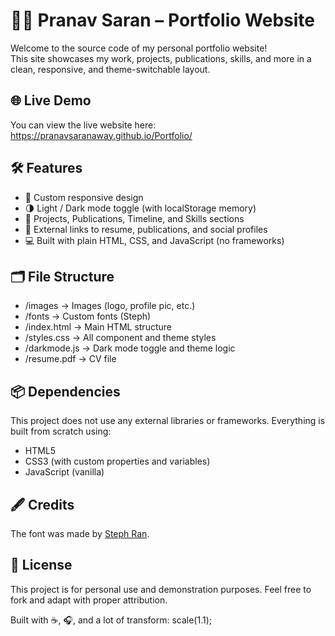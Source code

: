 # 🧑‍💻 Pranav Saran – Portfolio Website

Welcome to the source code of my personal portfolio website!  
This site showcases my work, projects, publications, skills, and more in a clean, responsive, and theme-switchable layout.

## 🌐 Live Demo

You can view the live website here: https://pranavsaranaway.github.io/Portfolio/

## 🛠️ Features

- 🎨 Custom responsive design
- 🌗 Light / Dark mode toggle (with localStorage memory)
- 📄 Projects, Publications, Timeline, and Skills sections
- 🔗 External links to resume, publications, and social profiles
- 💻 Built with plain HTML, CSS, and JavaScript (no frameworks)

## 🗂️ File Structure
- /images -> Images (logo, profile pic, etc.)
- /fonts -> Custom fonts (Steph)
- /index.html -> Main HTML structure
- /styles.css -> All component and theme styles
- /darkmode.js -> Dark mode toggle and theme logic
- /resume.pdf -> CV file

## 📦 Dependencies
This project does not use any external libraries or frameworks. Everything is built from scratch using:
- HTML5
- CSS3 (with custom properties and variables)
- JavaScript (vanilla)

## 🖋️ Credits
The font was made by [Steph Ran](https://www.linkedin.com/in/stephanieran/).

## 📄 License
This project is for personal use and demonstration purposes.
Feel free to fork and adapt with proper attribution.

Built with ☕, 🎧, and a lot of transform: scale(1.1);





